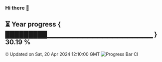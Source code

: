 ### Hi there 👋
⏳ Year progress { █████████▁▁▁▁▁▁▁▁▁▁▁▁▁▁▁▁▁▁▁▁▁ } 30.19 %
---
⏰ Updated on Sat, 20 Apr 2024 12:10:00 GMT
![Progress Bar CI](https://github.com/Moyi321/Moyi321/workflows/Progress%20Bar%20CI/badge.svg)
